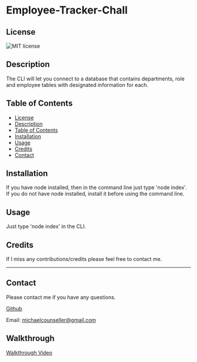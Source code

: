 # Employee-Tracker-Chall
## License
![MIT license](https://img.shields.io/badge/License-MIT-yellow.svg)

## Description 

The CLI will let you connect to a database that contains departments, role and employee tables with designated information for each.

## Table of Contents

  - [License](#license)
  - [Description](#description)
  - [Table of Contents](#table-of-contents)
  - [Installation](#installation)
  - [Usage](#usage)
  - [Credits](#credits)
  - [Contact](#contact)

## Installation

If you have node installed, then in the command line just type 'node index'. If you do not have node installed, install it before using the command line.

## Usage

Just type 'node index' in the CLI.

## Credits

If I miss any contributions/credits please feel free to contact me.

---

## Contact

Please contact me if you have any questions.

[Github](https://github.com/94r0372189547389)

Email: michaelcounseller@gmail.com

## Walkthrough
[Walkthrough Video](https://watch.screencastify.com/v/ZEyWmXAM6i7rHSAlpJYl)

